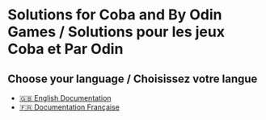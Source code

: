 # Solutions for Coba and By Odin Games / Solutions pour les jeux Coba et Par Odin

## Choose your language / Choisissez votre langue

- [🇬🇧 English Documentation](README_en.md)
- [🇫🇷 Documentation Française](README_fr.md)
